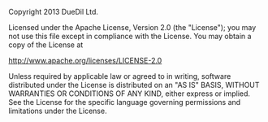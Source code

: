 Copyright 2013 DueDil Ltd.
 
Licensed under the Apache License, Version 2.0 (the "License"); you may
not use this file except in compliance with the License. You may obtain
a copy of the License at
 
 http://www.apache.org/licenses/LICENSE-2.0
 
Unless required by applicable law or agreed to in writing, software
distributed under the License is distributed on an "AS IS" BASIS, WITHOUT
WARRANTIES OR CONDITIONS OF ANY KIND, either express or implied. See the
License for the specific language governing permissions and limitations
under the License.
